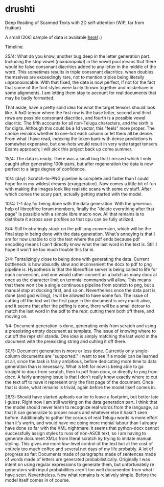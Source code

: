 # drushti
Deep Reading of Scanned Texts with 2D self-attention (WIP, far from fruition)

A small (20k) sample of data is available [here!](https://www.kaggle.com/datasets/amancapy/telugu-scans) :)

Timeline:

25/4: What do you know, another bug deep in the letter generation part. Including the stop vowel (*nakaarapollu*) in the vowel pool means that there would be false consonant diacritics added to any letter in the middle of the word. This sometimes results in triple consonant diacritics, when doubles themselves are exceedingly rare, not to mention triples being literally unpronouncable. With that fixed, the data is now perfect, if not for the fact that some of the font styles were lazily thrown together and misbehave in some alignments. I am letting them stay to account for real documents that may be badly formatted.

That aside, have a pretty solid idea for what the target tensors should look like. A 5xD tensor where the first row is the base letter, second and third rows are possible consonant diacritics, and fourth is a possible vowel diacritic. The fifth accounts for all non-Telugu characters, and the sixth is for digits. Although this could be a 1d vector, this "feels" more proper. The choice remains whether to one-hot each column or let them all be dense. From what I have read, indexing the token bank with dense predictions is somewhat expensive, but one-hots would result in very wide target tensors. Exams approach; I will pick this project back up come summer.

15/4: The data is ready. There was a small bug that I missed which I only caught after generating 100k pairs, but after regeneration the data is now perfect to a large degree of confidence.

10/4 (day): Scratch-to-PNG pipeline is complete and faster than I could hope for in my wildest dreams (exaggeration). Now comes a little bit of fun with making the images look like realistic scans with some cv stuff. After which comes the scary part, actually getting started with the model.


10/4: T-1 day for being done with the data generation. With the generous help of libreoffice forum members, finally the "delete everything after first page" is possible with a simple libre macro now. All that remains is to distribute it across user profiles so that cpu can be fully utilized.


8/4: Still frustratingly stuck on the pdf-png conversion, which will be the final step in being done with the data generation. What's annoying is that I am for now unable to clip the text where the pdf ends because pdf encoding means I can't directly know what the last word in the text is. Still I hope it won't be too much trouble this far in.


2/4: Tantalizingly close to being done with generating the data. Current bottleneck is how absurdly slow and inconvenient the docx to pdf to png pipeline is. Hypothesis is that the libreoffice server is being called to life for each conversion, and one would rather convert as a batch as many docx at once as the character limit on termnial commands will allow. This means that there won't be a single continuous pipeline from scratch to png, but a manual stop at docxing first, and so on. Nevertheless once the data part is done (and god willing), I will be allowed to have some fun. The issue of cutting off the text wrt the first page in the document is very much alive, and it seems that after the pdfing is done, there will be a small detour to match the last word in the pdf to the repr, cutting them both off there, and moving on. 


1/4: Document generation is done, generating xmls from scratch and using a preexisting empty document as template. The issue of knowing where to cut off the repr still stands. One idea is simply matching the last word in the document with the preexisting string and cutting it off there. 


30/3: Document generation is more or less done. Currently only single-column documents are "supported." I want to see if a model can be learned at all, since the task is fairly ambitious, before dedicating more time to data generation than is necessary. What is left for now is being able to go straight to docx from scratch, then to pdf from docx, or directly to png from docx. A fairly annoying issue is that I don't really know exactly where to cut the text off to have it represent only the first page of the document. Once that is done, what remains is trivial, again before the model itself comes in.


28/3: Should have started uploads earlier to leave a footprint, but better late I guess. Right now I am still working on the data generation part. I think that the model should never learn to recognize real words from the language, so that it can generalize to proper nouns and whatever else it hasn't seen before. Additionally to gather the corpus of real Telugu words is more effort than it's worth, and would have me doing more menial labour than I already have done so far with the XML nightmare: it seems that python-docx cannot successfully assign styles to runs of non-ASCII text, so I am having to generate document XMLs from literal scratch by trying to imitate manual styling. This gives me more low-level control of the text but at the cost of entirely too much coffee and several net days of my life probably. A lot of progress so far: Documents made of paragraphs made of sentences made of words made of letters are generated probabilistically. Originally I was intent on using regular expressions to generate them, but unfortunately re generators with input probabilities aren't too well documented from what I have seen. Nevertheless. Now what remains is relatively simple. Before the model itself comes in of course.
